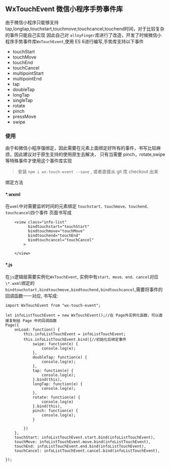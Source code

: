 ## WxTouchEvent 微信小程序手势事件库

由于微信小程序只能够支持 tap,longtap,touchstart,touchmove,touchcancel,touchend时间，对于比较复杂的事件只能自己实现
因此自己对 `alloyFinger`库进行了改造，开发了时候微信小程序手势事件库`WxTouchEvent`,使用 ES
6进行编写,手势库支持以下事件

*   touchStart
*   touchMove
*   touchEnd
*   touchCancel
*   multipointStart
*   multipointEnd
*   tap
*   doubleTap
*   longTap
*   singleTap
*   rotate
*   pinch
*   pressMove
*   swipe


### 使用
由于和微信小程序强绑定，因此需要在元素上面绑定好所有的事件，书写比较麻烦，因此建议对于原生支持的使用原生去解决，
只有当需要 pinch，rotate,swipe 等特殊事件才使用这个事件库实现

> 安装 `npm i wx-touch-event --save` , 或者直接从 git 库 checkout 出来 

绑定方法
#### \*.wxml
在`wxml`中对需要监听时间的元素绑定 `touchstart、touchmove、touchend、touchcancel`四个事件
页面书写成

``` 
    <view class="info-list" 
          bindtouchstart="touchStart"
          bindtouchmove="touchMove"
          bindtouchend="touchEnd"
          bindtouchcancel="touchCancel"
        >
        
    </view>
```

#### \*.js
在`js`逻辑层需要实例化`WxTouchEvent`, 实例中有`start、move、end、cancel`对应`\*.wxml`绑定的`bindtouchstart,bindtouchmove,bindtouchend,bindtouchcancel`,需要将事件的回调函数一一对应,
书写成:

```
import WxTouchEvent from "wx-touch-event";

let infoListTouchEvent = new WxTouchEvent();//在 Page外实例化函数，可以直接复制给 Page 中的回调函数
Page({
    onLoad: function() {
        this.infoListTouchEvent = infoListTouchEvent;
        this.infoListTouchEvent.bind({//初始化后绑定事件
            swipe: function(e) {
                console.log(e);
            },
            doubleTap: function(e) {
                console.log(e);
            },
            tap: function(e) {
                console.log(e);
            }.bind(this),
            longTap: function(e) {
                console.log(e);
            },
            rotate: function(e) {
                console.log(e)
            }.bind(this),
            pinch: function(e) {
                console.log(e);
            }

        })
    },
    touchStart: infoListTouchEvent.start.bind(infoListTouchEvent),
    touchMove: infoListTouchEvent.move.bind(infoListTouchEvent),
    touchEnd: infoListTouchEvent.end.bind(infoListTouchEvent),
    touchCancel: infoListTouchEvent.cancel.bind(infoListTouchEvent),

});
```



